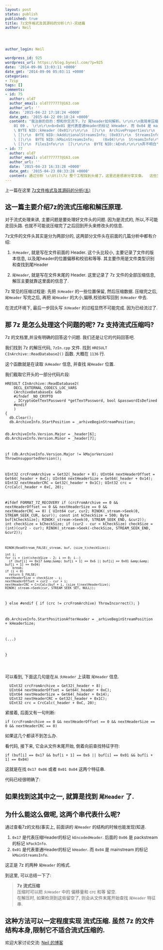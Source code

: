 ```yaml
---
layout: post
status: publish
published: true
title: 7z文件格式及其源码的分析(六)-完结篇
author: Neil




author_login: Neil

wordpress_id: 925
wordpress_url: https://blog.byneil.com/?p=925
date: '2014-09-06 13:03:11 +0000'
date_gmt: '2014-09-06 05:03:11 +0000'
categories:
- 7zip
tags: []
comments:
- id: 75
  author: old7
  author_email: old7777777@163.com
  author_url: ''
  date: '2015-04-22 17:18:24 +0000'
  date_gmt: '2015-04-22 09:18:24 +0000'
  content: "我注册的目的：想和你交流下，7z 尾header如何解析。\r\n\r\n我简单压缩了个小文件 生成的尾header  01 04 06 00
    01 09 。 \r\n\r\n<b>0x01 是代表普通Header的标记 kHeader. 而 0x04 是 mainstream 的标记 kMainStreamsInfo.</b>\r\n\r\nHeader\r\n~~~~~~\r\n
    \ BYTE NID::kHeader (0x01)\r\n\r\n  []\r\n  ArchiveProperties\r\n  []\r\n\r\n
    \ []\r\n  BYTE NID::kAdditionalStreamsInfo; (0x03)\r\n  StreamsInfo\r\n  []\r\n\r\n
    \ []\r\n  BYTE NID::kMainStreamsInfo;    (0x04)\r\n  StreamsInfo\r\n  []\r\n\r\n
    \ []\r\n  FilesInfo\r\n  []\r\n\r\n  BYTE NID::kEnd\r\n\r\n弄不明白"
- id: 77
  author: old7
  author_email: old7777777@163.com
  author_url: ''
  date: '2015-04-23 16:33:28 +0000'
  date_gmt: '2015-04-23 08:33:28 +0000'
  content: 通过分析 \c\Util\7z 整个工程找到头绪了。这里还是感谢分享文章。  这些文章对我帮助很大的。
---
```

<p>上一篇在这里 <a href="https://blog.byneil.com/7z%e6%96%87%e4%bb%b6%e6%a0%bc%e5%bc%8f%e5%8f%8a%e5%85%b6%e6%ba%90%e7%a0%81%e7%9a%84%e5%88%86%e6%9e%90%e4%ba%94/">7z文件格式及其源码的分析(五)</a></p>
<h2>这一篇主要介绍7z的流式压缩和解压原理.</h2>
<p>对于流式处理来讲, 主要问题是要处理好文件头的问题. 因为是流式的, 所以,不可能走回头路. 也就不可能说压缩完了之后回到开头来修改头的信息.</p>
<p>7z文件的文件头其实是分为两部分的, 这两部分文件头在前面的几篇分析中都有介绍:</p>
<ol>
<li>
<p><code>头Header</code>, 就是写在文件前面的 Header.  这个头比较小, 主要记录了文件的版本信息, 以及尾header的位置偏移和校验和等等. 其主要作用是文件类型识别和查找到尾Header</p>
</li>
<li>
<p><code>尾Header</code>, 就是写在文件末尾的 Header. 这里记录了 7z 文件的全部压缩信息, 解压主要就靠这里面的信息了.</p>
</li>
</ol>
<p>7z 常见的压缩过程是: 先把 <code>头Header</code> 的一些位置保留, 然后压缩数据. 压缩完之后, <code>尾Header</code> 写完之后, 再把 <code>尾Header</code> 的大小,偏移,校验和写回到 <code>头Header</code> 中去.</p>
<p>在流式环境下, 最后一步回头写 <code>头Header</code> 的过程显然不可能完成. 因为已经流过了.</p>
<h2>那 7z 是怎么处理这个问题的呢? 7z 支持流式压缩吗?</h2>
<p>7z 的文档里,并没有明确的回答这个问题. 我们还是让它的代码回答吧.</p>
<p>我们找到 7z 的解压代码, <code>7zIn.cpp</code> 文件. 找到 <code>HRESULT CInArchive::ReadDatabase2()</code> 函数. 大概在 <code>1136</code> 行.</p>
<p>这个函数就是在读取 <code>头Header</code> 信息, 并查找 <code>尾Header</code> 位置.</p>
<p>我们截取它开头的一部分代码片段:</p>
<pre><code>HRESULT CInArchive::ReadDatabase2(
    DECL_EXTERNAL_CODECS_LOC_VARS
    CArchiveDatabaseEx &amp;db
    #ifndef _NO_CRYPTO
    , ICryptoGetTextPassword *getTextPassword, bool &amp;passwordIsDefined
    #endif
    )
{
  db.Clear();
  db.ArchiveInfo.StartPosition = _arhiveBeginStreamPosition;

  db.ArchiveInfo.Version.Major = _header[6];
  db.ArchiveInfo.Version.Minor = _header[7];

  if (db.ArchiveInfo.Version.Major != kMajorVersion)
    ThrowUnsupportedVersion();

  UInt32 crcFromArchive = Get32(_header + 8);
  UInt64 nextHeaderOffset = Get64(_header + 0xC);
  UInt64 nextHeaderSize = Get64(_header + 0x14);
  UInt32 nextHeaderCRC = Get32(_header + 0x1C);
  UInt32 crc = CrcCalc(_header + 0xC, 20);

  #ifdef FORMAT_7Z_RECOVERY
  if (crcFromArchive == 0 &amp;&amp; nextHeaderOffset == 0 &amp;&amp; nextHeaderSize == 0 &amp;&amp; nextHeaderCRC == 0)
  {
    UInt64 cur, cur2;
    RINOK(_stream->Seek(0, STREAM_SEEK_CUR, &amp;cur));
    const int kCheckSize = 500;
    Byte buf[kCheckSize];
    RINOK(_stream->Seek(0, STREAM_SEEK_END, &amp;cur2));
    int checkSize = kCheckSize;
    if (cur2 - cur < kCheckSize)
      checkSize = (int)(cur2 - cur);
    RINOK(_stream->Seek(-checkSize, STREAM_SEEK_END, &amp;cur2));

    RINOK(ReadStream_FALSE(_stream, buf, (size_t)checkSize));

    int i;
    for (i = (int)checkSize - 2; i >= 0; i--)
      if (buf[i] == 0x17 &amp;&amp; buf[i + 1] == 0x6 || buf[i] == 0x01 &amp;&amp; buf[i + 1] == 0x04)
        break;
    if (i < 0)
      return S_FALSE;
    nextHeaderSize = checkSize - i;
    nextHeaderOffset = cur2 - cur + i;
    nextHeaderCRC = CrcCalc(buf + i, (size_t)nextHeaderSize);
    RINOK(_stream->Seek(cur, STREAM_SEEK_SET, NULL));
  }
  else
  #endif
  {
    if (crc != crcFromArchive)
      ThrowIncorrect();
  }

  db.ArchiveInfo.StartPositionAfterHeader = _arhiveBeginStreamPosition + kHeaderSize;


(...)

}

</code></pre>
<p>可以看到, 下面这几句是在从 <code>头Header</code> 上读取 <code>尾Header</code> 信息.</p>
<pre><code>  UInt32 crcFromArchive = Get32(_header + 8);
  UInt64 nextHeaderOffset = Get64(_header + 0xC);
  UInt64 nextHeaderSize = Get64(_header + 0x14);
  UInt32 nextHeaderCRC = Get32(_header + 0x1C);
  UInt32 crc = CrcCalc(_header + 0xC, 20);
</code></pre>
<p>紧接着, 后面又有一句判断:</p>
<pre><code>if (crcFromArchive == 0 &amp;&amp; nextHeaderOffset == 0 &amp;&amp; nextHeaderSize == 0 &amp;&amp; nextHeaderCRC == 0)
</code></pre>
<p>如果这几个都读不到怎么办.</p>
<p>看代码, 接下来, 它会从文件末尾开始, 倒着向前查找特征字符:</p>
<pre><code>if (buf[i] == 0x17 &amp;&amp; buf[i + 1] == 0x6 || buf[i] == 0x01 &amp;&amp; buf[i + 1] == 0x04)
</code></pre>
<p>这就是在找 <code>0x17 0x06</code> 或者 <code>0x01 0x04</code> 这两个特征串.</p>
<p>代码已经很明确了:</p>
<h2>如果找到这其中之一, 就算是找到 <code>尾Header</code> 了.</h2>
<h2>为什么能这么做呢, 这两个串代表什么呢?</h2>
<p>通过查看7z的文档(事实上, 前面讲的 <code>尾Header</code> 的结构的时候也能发现)知道.</p>
<ol>
<li><code>0x17</code> 是代表压缩Header的标记 <code>kEncodedHeader</code>. 后面的 <code>0x06</code> 是 packstream 的标记 <code>kPackInfo</code>.</li>
<li><code>0x01</code> 是代表普通Header的标记 <code>kHeader</code>.  而 <code>0x04</code> 是 mainstream 的标记 <code>kMainStreamsInfo</code>.</li>
</ol>
<p>这正是 7z 的两种 <code>尾Header</code> 的格式.</p>
<p>到这里, 可以总结一下了:</p>
<blockquote>
<p><strong>7z 流式压缩</strong><br />
   压缩时可以把 <code>头Header</code> 中的 偏移量和 crc 和等 留空.<br />
   在解压时, 如果检测到这些留空了, 则会从文件末尾开始查找 <code>尾Header</code> 特征串.</p>
</blockquote>
<h2>这种方法可以一定程度实现 流式压缩.  虽然 7z 的文件结构本身,限制它不适合流式压缩的.</h2>
<p>欢迎大家讨论交流:  <a href="https://blog.byneil.com">Neil 的博客</a></p>
